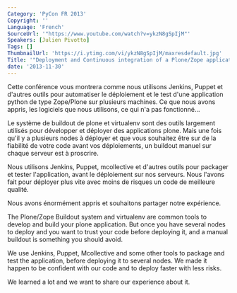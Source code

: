 ```yaml
---
Category: 'PyCon FR 2013'
Copyright: ''
Language: 'French'
SourceUrl: '"https://www.youtube.com/watch?v=ykzN8gSpIjM"'
Speakers: [Julien Pivotto]
Tags: []
ThumbnailUrl: 'https://i.ytimg.com/vi/ykzN8gSpIjM/maxresdefault.jpg'
Title: '"Deployment and Continuous integration of a Plone/Zope application"'
date: '2013-11-30'
---
```

Cette conférence vous montrera comme nous utilisons Jenkins, Puppet et d'autres outils pour automatiser le déploiement et le test d'une application python de type Zope/Plone sur plusieurs machines. Ce que nous avons appris, les logiciels que nous utilisons, ce qui n'a pas fonctionné...

Le système de buildout de plone et virtualenv sont des outils largement utilisés pour développer et déployer des applications plone. Mais une fois qu'il y a plusieurs nodes à déployer et que vous souhaitez être sur de la fiabilité de votre code avant vos déploiements, un buildout manuel sur chaque serveur est à proscrire.

Nous utilisons Jenkins, Puppet, mcollective et d'autres outils pour packager et tester l'application, avant le déploiement sur nos serveurs. Nous l'avons fait pour déployer plus vite avec moins de risques un code de meilleure qualité.

Nous avons énormément appris et souhaitons partager notre expérience.

The Plone/Zope Buildout system and virtualenv are common tools to develop and build your plone application. But once you have several nodes to deploy and you want to trust your code before deploying it, and a manual buildout is something you should avoid.

We use Jenkins, Puppet, Mcollective and some other tools to package and test the application, before deploying it to several nodes. We made it happen to be confident with our code and to deploy faster with less risks.

We learned a lot and we want to share our experience about it.